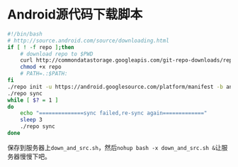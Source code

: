Android源代码下载脚本
===================
```bash
#!/bin/bash
# http://source.android.com/source/downloading.html
if [ ! -f repo ];then
    # download repo to $PWD
    curl http://commondatastorage.googleapis.com/git-repo-downloads/repo >repo
    chmod +x repo
    # PATH=.:$PATH:
fi
./repo init -u https://android.googlesource.com/platform/manifest -b android-2.3.7_r1
./repo sync
while [ $? = 1 ]
do
    echo "==============sync failed,re-sync again============="
    sleep 3
    ./repo sync
done
```

保存到服务器上``down_and_src.sh``，然后``nohup bash -x down_and_src.sh &``让服务器慢慢下吧。